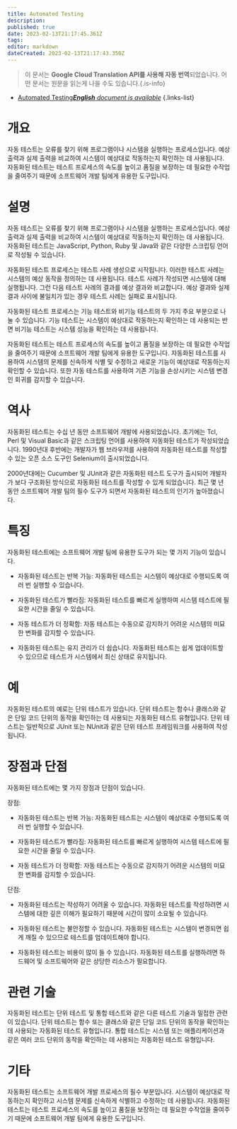 ```yaml
---
title: Automated Testing
description: 
published: true
date: 2023-02-13T21:17:45.361Z
tags: 
editor: markdown
dateCreated: 2023-02-13T21:17:43.350Z
---
```


> 이 문서는 **Google Cloud Translation API를 사용해 자동 번역**되었습니다.
어떤 문서는 원문을 읽는게 나을 수도 있습니다.{.is-info}



- [Automated Testing***English** document is available*](/en/Knowledge-base/Dictionary/automated-testing)
{.links-list}


# 개요
자동 테스트는 오류를 찾기 위해 프로그램이나 시스템을 실행하는 프로세스입니다. 예상 출력과 실제 출력을 비교하여 시스템이 예상대로 작동하는지 확인하는 데 사용됩니다. 자동화된 테스트는 테스트 프로세스의 속도를 높이고 품질을 보장하는 데 필요한 수작업을 줄여주기 때문에 소프트웨어 개발 팀에게 유용한 도구입니다.

# 설명
자동 테스트는 오류를 찾기 위해 프로그램이나 시스템을 실행하는 프로세스입니다. 예상 출력과 실제 출력을 비교하여 시스템이 예상대로 작동하는지 확인하는 데 사용됩니다. 자동화된 테스트는 JavaScript, Python, Ruby 및 Java와 같은 다양한 스크립팅 언어로 작성될 수 있습니다.

자동화된 테스트 프로세스는 테스트 사례 생성으로 시작됩니다. 이러한 테스트 사례는 시스템의 예상 동작을 정의하는 데 사용됩니다. 테스트 사례가 작성되면 시스템에 대해 실행됩니다. 그런 다음 테스트 사례의 결과를 예상 결과와 비교합니다. 예상 결과와 실제 결과 사이에 불일치가 있는 경우 테스트 사례는 실패로 표시됩니다.

자동화된 테스트 프로세스는 기능 테스트와 비기능 테스트의 두 가지 주요 부분으로 나눌 수 있습니다. 기능 테스트는 시스템이 예상대로 작동하는지 확인하는 데 사용되는 반면 비기능 테스트는 시스템 성능을 확인하는 데 사용됩니다.

자동화된 테스트는 테스트 프로세스의 속도를 높이고 품질을 보장하는 데 필요한 수작업을 줄여주기 때문에 소프트웨어 개발 팀에게 유용한 도구입니다. 자동화된 테스트를 사용하여 시스템의 문제를 신속하게 식별 및 수정하고 새로운 기능이 예상대로 작동하는지 확인할 수 있습니다. 또한 자동 테스트를 사용하여 기존 기능을 손상시키는 시스템 변경인 회귀를 감지할 수 있습니다.

# 역사
자동화된 테스트는 수십 년 동안 소프트웨어 개발에 사용되었습니다. 초기에는 Tcl, Perl 및 Visual Basic과 같은 스크립팅 언어를 사용하여 자동화된 테스트가 작성되었습니다. 1990년대 후반에는 개발자가 웹 브라우저를 사용하여 자동화된 테스트를 작성할 수 있는 오픈 소스 도구인 Selenium이 출시되었습니다.

2000년대에는 Cucumber 및 JUnit과 같은 자동화된 테스트 도구가 출시되어 개발자가 보다 구조화된 방식으로 자동화된 테스트를 작성할 수 있게 되었습니다. 최근 몇 년 동안 소프트웨어 개발 팀의 필수 도구가 되면서 자동화된 테스트의 인기가 높아졌습니다.

# 특징
자동화된 테스트에는 소프트웨어 개발 팀에 유용한 도구가 되는 몇 가지 기능이 있습니다.

- 자동화된 테스트는 반복 가능: 자동화된 테스트는 시스템이 예상대로 수행되도록 여러 번 실행할 수 있습니다.

- 자동화된 테스트가 빨라짐: 자동화된 테스트를 빠르게 실행하여 시스템 테스트에 필요한 시간을 줄일 수 있습니다.

- 자동 테스트가 더 정확함: 자동 테스트는 수동으로 감지하기 어려운 시스템의 미묘한 변화를 감지할 수 있습니다.

- 자동화된 테스트는 유지 관리가 더 쉽습니다. 자동화된 테스트는 쉽게 업데이트할 수 있으므로 테스트가 시스템에서 최신 상태로 유지됩니다.

# 예
자동화된 테스트의 예로는 단위 테스트가 있습니다. 단위 테스트는 함수나 클래스와 같은 단일 코드 단위의 동작을 확인하는 데 사용되는 자동화된 테스트 유형입니다. 단위 테스트는 일반적으로 JUnit 또는 NUnit과 같은 단위 테스트 프레임워크를 사용하여 작성됩니다.

# 장점과 단점
자동화된 테스트에는 몇 가지 장점과 단점이 있습니다.

장점:

- 자동화된 테스트는 반복 가능: 자동화된 테스트는 시스템이 예상대로 수행되도록 여러 번 실행할 수 있습니다.

- 자동화된 테스트가 빨라짐: 자동화된 테스트를 빠르게 실행하여 시스템 테스트에 필요한 시간을 줄일 수 있습니다.

- 자동 테스트가 더 정확함: 자동 테스트는 수동으로 감지하기 어려운 시스템의 미묘한 변화를 감지할 수 있습니다.

단점:

- 자동화된 테스트는 작성하기 어려울 수 있습니다. 자동화된 테스트를 작성하려면 시스템에 대한 깊은 이해가 필요하기 때문에 시간이 많이 소요될 수 있습니다.

- 자동화된 테스트는 불안정할 수 있습니다. 자동화된 테스트는 시스템이 변경되면 쉽게 깨질 수 있으므로 테스트를 업데이트해야 합니다.

- 자동화된 테스트는 비용이 많이 들 수 있습니다. 자동화된 테스트를 실행하려면 하드웨어 및 소프트웨어와 같은 상당한 리소스가 필요합니다.

# 관련 기술
자동화된 테스트는 단위 테스트 및 통합 테스트와 같은 다른 테스트 기술과 밀접한 관련이 있습니다. 단위 테스트는 함수 또는 클래스와 같은 단일 코드 단위의 동작을 확인하는 데 사용되는 자동화된 테스트 유형입니다. 통합 테스트는 시스템 또는 애플리케이션과 같은 여러 코드 단위의 동작을 확인하는 데 사용되는 자동화된 테스트 유형입니다.

# 기타
자동화된 테스트는 소프트웨어 개발 프로세스의 필수 부분입니다. 시스템이 예상대로 작동하는지 확인하고 시스템 문제를 신속하게 식별하고 수정하는 데 사용됩니다. 자동화된 테스트는 테스트 프로세스의 속도를 높이고 품질을 보장하는 데 필요한 수작업을 줄여주기 때문에 소프트웨어 개발 팀에게 유용한 도구입니다.